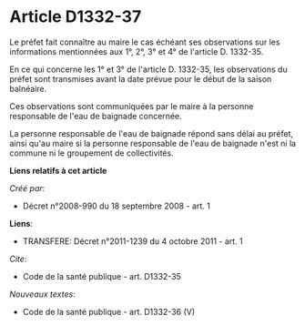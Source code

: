 # Article D1332-37

Le préfet fait connaître au maire le cas échéant ses observations sur les informations mentionnées aux 1°, 2°, 3° et 4° de
l'article D. 1332-35. 

En ce qui concerne les 1° et 3° de l'article D. 1332-35, les observations du préfet sont transmises avant la date prévue pour
le début de la saison balnéaire. 

Ces observations sont communiquées par le maire à la personne responsable de l'eau de baignade concernée. 

La personne responsable de l'eau de baignade répond sans délai au préfet, ainsi qu'au maire si la personne responsable de
l'eau de baignade n'est ni la commune ni le groupement de collectivités.

**Liens relatifs à cet article**

_Créé par_:

  - Décret n°2008-990 du 18 septembre 2008 - art. 1

**Liens**:

  - TRANSFERE: Décret n°2011-1239 du 4 octobre 2011 - art. 1

_Cite_:

  - Code de la santé publique - art. D1332-35

_Nouveaux textes_:

  - Code de la santé publique - art. D1332-36 (V)
